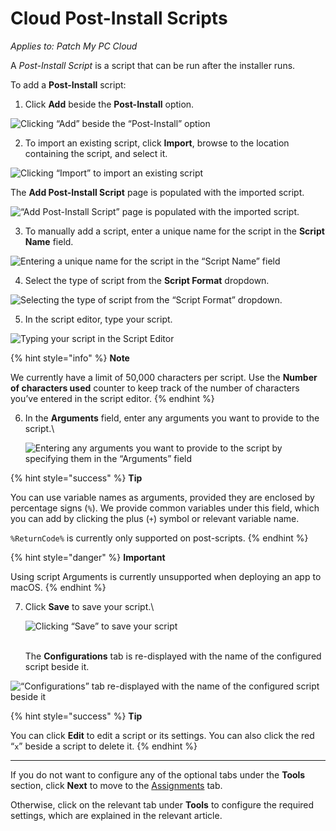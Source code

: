 # Cloud Post-Install Scripts

_Applies to: Patch My PC Cloud_

A _Post-Install Script_ is a script that can be run after the installer runs.

To add a **Post-Install** script:

1. Click **Add** beside the **Post-Install** option.

![Clicking “Add” beside the “Post-Install” option](/_images/image-%282606%29.png-"Clicking-\"Add\"-beside-the-\"Post-Install\"-option" "Clicking “Add” beside the “Post-Install” option")

2. To import an existing script, click **Import**, browse to the location containing the script, and select it.

![Clicking “Import” to import an existing script](/_images/image-%282450%29.png-"Clicking-\"Import\"-to-import-an-existing-script" "Clicking “Import” to import an existing script")

The **Add Post-Install Script** page is populated with the imported script.

![“Add Post-Install Script” page is populated with the imported script.](/_images/image-%282451%29.png-"\"Add-Post-Install-Script\"-page-is-populated-with-the-imported-script." "“Add Post-Install Script” page is populated with the imported script.")

3. To manually add a script, enter a unique name for the script in the **Script Name** field.

![Entering a unique name for the script in the “Script Name” field](/_images/image-%282452%29.png-"Entering-a-unique-name-for-the-script-in-the-\"Script-Name\"-field" "Entering a unique name for the script in the “Script Name” field")

4. Select the type of script from the **Script Format** dropdown.

![Selecting the type of script from the “Script Format” dropdown.](/_images/image-%282453%29.png-"Selecting-the-type-of-script-from-the-\"Script-Format\"-dropdown." "Selecting the type of script from the “Script Format” dropdown.")

5. In the script editor, type your script.

![Typing your script in the Script Editor](/_images/image-%282455%29.png-"Typing-your-script-in-the-Script-Editor" "Typing your script in the Script Editor")

{% hint style="info" %}
**Note**

We currently have a limit of 50,000 characters per script. Use the **Number of characters used** counter to keep track of the number of characters you’ve entered in the script editor.
{% endhint %}

6.  In the **Arguments** field, enter any arguments you want to provide to the script.\


    ![Entering any arguments you want to provide to the script by specifying them in the “Arguments” field](/_images/image-%282456%29.png-"Entering-any-arguments-you-want-to-provide-to-the-script-by-specifying-them-in-the-\"Arguments\"-field" "Entering any arguments you want to provide to the script by specifying them in the “Arguments” field")

{% hint style="success" %}
**Tip**

You can use variable names as arguments, provided they are enclosed by percentage signs (`%`). We provide common variables under this field, which you can add by clicking the plus (`+`) symbol or relevant variable name.

&#x20;`%ReturnCode%` is currently only supported on post-scripts.
{% endhint %}

{% hint style="danger" %}
**Important**

Using script Arguments is currently unsupported when deploying an app to macOS.
{% endhint %}

7.  Click **Save** to save your script.\


    ![Clicking “Save” to save your script](/_images/image-%282457%29.png-"Clicking-\"Save\"-to-save-your-script" "Clicking “Save” to save your script")

    \
    The **Configurations** tab is re-displayed with the name of the configured script beside it.

![“Configurations” tab re-displayed with the name of the configured script beside it](/_images/image-%2894%29.png-"\"Configurations\"-tab-re-displayed-with-the-name-of-the-configured-script-beside-it" "“Configurations” tab re-displayed with the name of the configured script beside it")

{% hint style="success" %}
**Tip**

You can click **Edit** to edit a script or its settings. You can also click the red “`x`” beside a script to delete it.
{% endhint %}

***

If you do not want to configure any of the optional tabs under the **Tools** section, click **Next** to move to the [Assignments](../../cloud-assignments-deployment-tab.md) tab.

Otherwise, click on the relevant tab under **Tools** to configure the required settings, which are explained in the relevant article.
